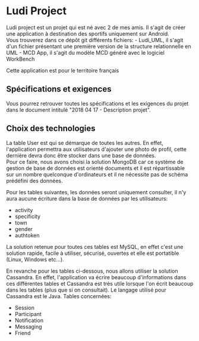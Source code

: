 ﻿# Ludi Project
<p>Ludi project est un projet qui est né avec 2 de mes amis. Il s'agit de créer une application à destination des sportifs uniquement sur Android. </br> 
Vous trouverez dans ce dépôt git différents fichiers: 
    - Ludi_UML, il s'agit d'un fichier présentant une première version de la structure relationnelle en UML
    - MCD App, il s'agit du modèle MCD généré avec le logiciel WorkBench
</p>
<p>Cette application est pour le territoire français</p>

<h2>Spécifications et exigences</h2>
Vous pourrez retrouver toutes les spécifications et les exigences du projet dans le document intitulé "2018 04 17 - Description projet".

<h2>Choix des technologies</h2>
<p>La table User est qui se démarque de toutes les autres. En effet, l'application permettra aux utilisateurs d'ajouter une photo de profil, cette dernière devra donc être stocker dans une base de données.</br>
Pour ce faire, nous avons choisi la solution MongoDB car ce système de gestion de base de données est orienté documents et il est répartissable sur un nombre quelconque d'ordinateurs et il ne nécessite pas de schéma prédéfini des données.</p>

Pour les tables suivantes, les données seront uniquement consulter, il n'y aura aucune écriture dans la base de données par les utilisateurs:
  - activity
  - specificity
  - town
  - gender
  - authtoken

<p>La solution retenue pour toutes ces tables est MySQL, en effet c'est une solution rapide, facile à utiliser, sécurisé, ouvertes et elle est portatible (Linux, Windows etc...).</p>

En revanche pour les tables ci-dessous, nous allons utiliser la solution Cassandra. En effet, l'application va écrire beaucoup d'informations dans ces différentes tables et Cassandra est très utile lorsque l'on écrit beaucoup dans les tables (plus que si on consultait).
Le langage utilisé pour Cassandra est le Java.
Tables concernées:
- Session
- Participant
- Notification
- Messaging
- Friend
